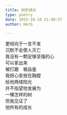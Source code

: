 ```yaml
---  
title: 树的成长  
type: poetry  
date: 2015-10-10 11:40:57  
author: Herb  

---  
```

更倾向于一言不发  
沉默不会使人灭亡  
我没有一颗足够坚强的心  
可以拿出来    
被打磨　被品鉴  
我把心安放在胸膛  
给他两缕阳光  
并不指望他发展为  
一棵怎样的树  
但我见证了  
他所有的成长  

